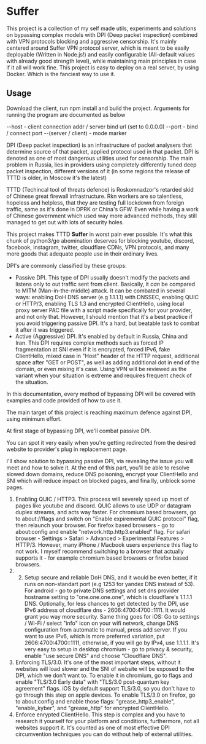  # Suffer 
 This project is a collection of my self made utils, experiments and solutions on bypassing complex models with DPI (Deep packet inspection) combined with VPN protocols blocking and aggressive censorship. It's mainly centered around Suffer VPN protocol server, which is meant to be easily deployable (Written in Node.js!) and easily configurable (All-default values with already good strength level), while maintaining main principles in case if it all will work fine.
 This project is easy to deploy on a real server, by using Docker. Which is the fanciest way to use it.

 ## Usage

 Download the client, run npm install and build the project.
Arguments for running the program are documented as below

--host - client connection addr / server bind url (set to 0.0.0.0)
--port - bind / connect port 
--(server / client) - mode marker
 
 DPI (Deep packet inspection) is an infrastructure of packet analysers that determine source of that packet, applied protocol used in that packet. DPI is denoted as one of most dangerous utilities used for censorship. The main problem in Russia, lies in providers using completely differently tuned deep packet inspection, different versions of it (in some regions the release of TTTD is older, in Moscow it's the latest)

TTTD (Techincal tool of threats defence) is Roskomnadzor's retarded skid of Chinese great firewall infrastructure. Rkn workers are so talentless, hopeless and helpless, that they are testing full lockdown from foreign traffic, same as it's done in DPRK or China's GFW. Even while having a work of Chinese government which used way more advanced methods, they still managed to get out with lots of security holes.

This project makes TTTD **Suffer** in worst pain ever possible. It's what this chunk of python3/go abomination deserves for blocking youtube, discord, facebook, instagram, twitter, cloudflare CDNs, VPN protocols, and many more goods that adequate people use in their ordinary lives.
 
 DPI's are commonly classified by these groups:
 - Passive DPI. This type of DPI usually doesn't modify the packets and listens only to out traffic sent from client. Basically, it *can* be compared to MITM (Man-in-the-middle) attack. It can be combated in several ways: enabling DoH DNS server (e.g 1.1.1.1) with DNSSEC, enabling QUIC or HTTP/3, enabling TLS 1.3 and encrypted ClientHello, using local proxy server PAC file with a script made specifically for your provider, and not only that. However, I should mention that it's a best practice if you avoid triggering passive DPI. It's a hard, but beatable task to combat it after it was triggered.
 - Active (Aggressive) DPI. It's enabled by default in Russia, China and Iran. This DPI requires complex methods such as forced IP fragmentation at SNI even if it is encrypted, forced IPv6, fake ClientHello, mixed case in "Host" header of the HTTP request, additional space after "GET or POST", as well as adding additional dot in end of the domain, or even mixing it's case. Using VPN will be reviewed as the variant when your situation is extreme and requires frequent check of the situation.

In this documentation, every method of bypassing DPI will be covered with examples and code provided of how to use it.

The main target of this project is reaching maximum defence against DPI, using minimum effort.  

At first stage of bypassing DPI, we'll combat passive DPI.

You can spot it very easily when you're getting redirected from the desired website to provider's plug in replacement page.  

I'll show solution to bypassing passive DPI, via revealing the issue you will meet and how to solve it. At the end of this part, you'll be able to resolve slowed down domains, reduce DNS poisoning, encrypt your ClientHello and SNI which will reduce impact on blocked pages, and fina lly, unblock some pages. 

1. Enabling QUIC / HTTP3. This process will severely speed up most of pages like youtube and discord. QUIC allows to use UDP or datagram duplex streams, and acts way faster. For chromium based browsers, go to about://flags and switch on "Enable expiremental QUIC protocol" flag, then relaunch your browser. For firefox based browsers - go to about:config and enable "network.http.http3.enabled" flag. For safari browser - Settings > Safari > Advanced > Experimental Features > HTTP/3. However, many iPhone / Macbook users experience this flag to not work. I myself recommend switching to a browser that actually supports it - for example chromium based browsers or firefox based browsers.
2. 2. Setup secure and reliable DoH DNS, and it would be even better, if it runs on non-standart port (e.g 1253 for yandex DNS instead of 53). For android - go to private DNS settings and set dns provider hostname setting to "one.one.one.one", which is cloudflare's 1.1.1.1 DNS. Optionally, for less chances to get detected by the DPI, use IPv6 address of cloudflare dns -  2606:4700:4700::1111. It would grant you way more security. Same thing goes for iOS: Go to settings / Wi-Fi / select "info" icon on your wifi network, change DNS configuration from automatic to manual, press add server. If you want to use IPv6, which is more preferred variation, put  2606:4700:4700::1111, otherwise, if you will go by IPv4, use 1.1.1.1. It's very easy to setup in desktop chromium - go to privacy & security, enable "use secure DNS" and choose "Cloudflare DNS".
3. Enforcing TLS/3.0. It's one of the most important steps, without it websites will load slower and the SNI of website will be exposed to the DPI, which we don't want to.  To enable it in chromium, go to flags and enable "TLS/3.0 Early data" with "TLS/3.0 post-quantum key agreement" flags. iOS by default support TLS/3.0, so you don't have to go through this step on apple devices. To enable TLS/3.0 on firefox, go to about:config and enable those flags: "grease_http3_enable", "enable_kyber", and "grease_http" for encrypted ClientHello.
4. Enforce enrypted ClientHello. This step is complex and you have to research it yourself for your platform and conditions, furthermore, not all websites support it. It's counted as one of most effective DPI circumvention techniques you can do without help of external utilities.      
